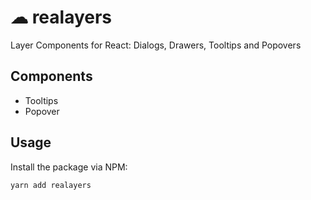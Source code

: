 # ☁ realayers
Layer Components for React: Dialogs, Drawers, Tooltips and Popovers

## Components
- Tooltips
- Popover

## Usage
Install the package via NPM:

```
yarn add realayers
```
